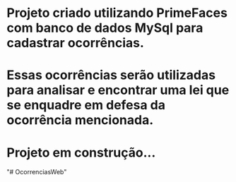 # Projeto criado utilizando PrimeFaces com banco de dados MySql para cadastrar ocorrências.
# Essas ocorrências serão utilizadas para analisar e encontrar uma lei que se enquadre em defesa da ocorrência mencionada.
# Projeto em construção...
"# OcorrenciasWeb" 
